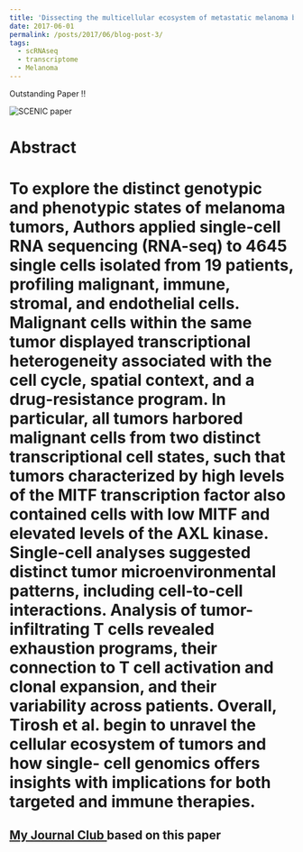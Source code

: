 ```yaml
---
title: 'Dissecting the multicellular ecosystem of metastatic melanoma by single-cell RNA-seq.'
date: 2017-06-01
permalink: /posts/2017/06/blog-post-3/
tags:
  - scRNAseq
  - transcriptome
  - Melanoma
---
```


Outstanding Paper !!

![SCENIC paper](https://fred3ric.github.io/images/Tirosh_Melanoma_2016.png)

Abstract
======
To explore the distinct genotypic and phenotypic states of melanoma tumors, Authors applied single-cell RNA sequencing (RNA-seq) to 4645 single cells isolated from 19 patients, profiling malignant, immune, stromal, and endothelial cells. Malignant cells within the same tumor displayed transcriptional heterogeneity associated with the cell cycle, spatial context, and a drug-resistance program. In particular, all tumors harbored malignant cells from two distinct transcriptional cell states, such that tumors characterized by high levels of the MITF transcription factor also contained cells with low MITF and elevated levels of the AXL kinase. Single-cell analyses suggested distinct tumor microenvironmental patterns, including cell-to-cell interactions. Analysis of tumor-infiltrating T cells revealed exhaustion programs, their connection to T cell activation and clonal expansion, and their variability across patients. Overall, Tirosh et al. begin to unravel the cellular ecosystem of tumors and how single- cell genomics offers insights with implications for both targeted and immune therapies.
======

<a href='http://fred3ric.github.io/files/Tirosh_JC_Team4.pdf'> My Journal Club </a> based on this paper
------
